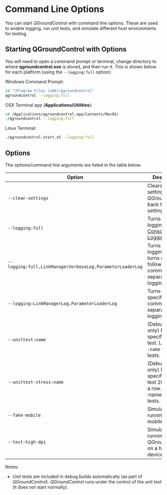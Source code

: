 # Command Line Options

You can start *QGroundControl* with command line options. These are used to enable logging, run unit tests, and simulate different host environments for testing. 

## Starting QGroundControl with Options

You will need to open a command prompt or terminal, change directory to where **qgroundcontrol.exe** is stored, and then run it. This is shown below for each platform (using the `--logging:full` option):

Windows Command Prompt:
```bash
cd "\Program Files (x86)\qgroundcontrol"
qgroundcontrol --logging:full
```
OSX Terminal app (**Applications/Utilities**):
```bash
cd /Applications/qgroundcontrol.app/Contents/MacOS/
./qgroundcontrol --logging:full
```
Linux Terminal:
```bash
./qgroundcontrol-start.sh --logging:full
```

## Options
The options/command line arguments are listed in the table below. 

Option | Description
--- | ---
`--clear-settings` | Clears the app settings (reverts *QGroundControl* back to default settings).
`--logging:full` | Turns on full logging. See [Console Logging](https://docs.qgroundcontrol.com/en/SettingsView/console_logging.html#logging-from-the-command-line).
`--logging:full,LinkManagerVerboseLog,ParameterLoaderLog` | Turns on full logging and turns off the following listed comma-separated logging options.
`--logging:LinkManagerLog,ParameterLoaderLog` | Turns on the specified comma separated logging options
`--unittest:name` | (Debug builds only) Runs the specified unit test. Leave off `:name` to run all tests. 
`--unittest-stress:name` | (Debug builds only) Runs the specified unit test 20 times in a row. Leave off :name to run all tests.
`--fake-mobile` | Simulates running on a mobile device.
`--test-high-dpi` | Simulates running *QGroundControl* on a high DPI device.


Notes:
* Unit tests are included in debug builds automatically (as part of *QGroundControl*). *QGroundControl* runs under the control of the unit test (it does not start normally).
